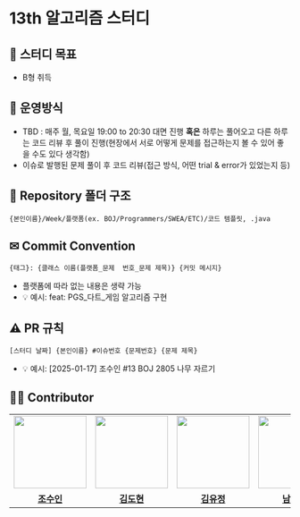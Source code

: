 # 13th 알고리즘 스터디

## 🎯 스터디 목표
- B형 취득

## 📕 운영방식

- TBD : 매주 월, 목요일 19:00 to 20:30 대면 진행 **혹은** 하루는 풀어오고 다른 하루는 코드 리뷰 후 풀이 진행(현장에서 서로 어떻게 문제를 접근하는지 볼 수 있어 좋을 수도 있다 생각함)
- 이슈로 발행된 문제 풀이 후 코드 리뷰(접근 방식, 어떤 trial & error가 있었는지 등)

## 📁 Repository 폴더 구조
```
{본인이름}/Week/플랫폼(ex. BOJ/Programmers/SWEA/ETC)/코드 템플릿, .java
```


## ✉ Commit Convention
```
{태그}: {클래스 이름(플랫폼_문제  번호_문제 제목)} {커밋 메시지}
```
- 플랫폼에 따라 없는 내용은 생략 가능
- 💡 예시: feat: PGS_다트_게임 알고리즘 구현

## ⚠️ PR 규칙
```
[스터디 날짜] {본인이름} #이슈번호 {문제번호} {문제 제목}
```
- 💡 예시: [2025-01-17] 조수인 #13 BOJ 2805 나무 자르기

## 👨‍🎓 Contributor

<table>
  <tr>
      <td align="center"><img src="" width="130px;" alt=""/><br /><sub></td>
      <td align="center"><img src="" width="130px;" alt=""/><br /></td>
      <td align="center"><img src="" width="130px;" alt=""/><br /></td>
      <td align="center"><img src="" width="130px;" alt=""/><br /></td>
    </tr>
    <tr>
    <td align="center"><a href="https://github.com/whtndls"><b>조수인</b></a><br /></td>
    <td align="center"><a href="https://github.com/dojin8351"><b>김도현</b></a><br /></td>
    <td align="center"><a href="https://github.com/dbwjdvva"><b>김유정</b></a><br /></td>
    <td align="center"><a href="https://github.com/Namhyeonug"><b>남현욱</b></a><br /></td>
  </tr>
</table></br>
